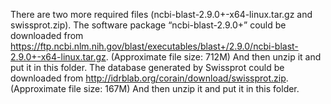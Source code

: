 There are two more required files (ncbi-blast-2.9.0+-x64-linux.tar.gz and swissprot.zip).
The software package “ncbi-blast-2.9.0+” could be downloaded from https://ftp.ncbi.nlm.nih.gov/blast/executables/blast+/2.9.0/ncbi-blast-2.9.0+-x64-linux.tar.gz. (Approximate file size: 712M) And then unzip it and put it in this folder.
The database generated by Swissprot could be downloaded from http://idrblab.org/corain/download/swissprot.zip. (Approximate file size: 167M) And then unzip it and put it in this folder.
